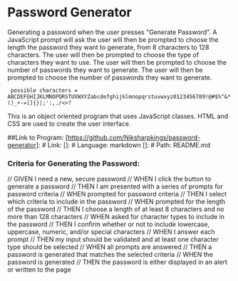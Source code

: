 # Password Generator
Generating a password when the user presses "Generate Password". A JavaScript prompt will ask the user will then be prompted to choose the length the password they want to generate, from 8 characters to 128 characters. The user will then be prompted to choose the type of characters they want to use. The user will then be prompted to choose the number of passwords they want to generate.
The user will then be prompted to choose the number of passwords they want to generate.

~~~~~~~~~~~~~~~~~~~~~~
 possible characters = ABCDEFGHIJKLMNOPQRSTUVWXYZabcdefghijklmnopqrstuvwxyz0123456789!@#$%^&*()_+-=[]{}|;':,./<>?
~~~~~~~~~~~~~~~~~~~~~~
This is an object oriented program that uses JavaScript classes.
HTML and CSS are used to create the user interface.

##Link to Program:
[https://github.com/Niksharpkings/password-generator]: # Link:
[]: # Language: markdown
[]: # Path: README.md

### Criteria for Generating the Password:
// GIVEN I need a new, secure password
// WHEN I click the button to generate a password
// THEN I am presented with a series of prompts for password criteria
// WHEN prompted for password criteria
// THEN I select which criteria to include in the password
// WHEN prompted for the length of the password
// THEN I choose a length of at least 8 characters and no more than 128 characters
// WHEN asked for character types to include in the password
// THEN I confirm whether or not to include lowercase, uppercase, numeric, and/or special characters
// WHEN I answer each prompt
// THEN my input should be validated and at least one character type should be selected
// WHEN all prompts are answered
// THEN a password is generated that matches the selected criteria
// WHEN the password is generated
// THEN the password is either displayed in an alert or written to the page

